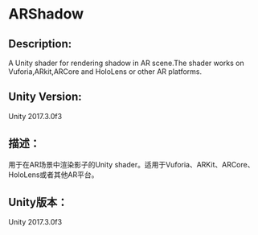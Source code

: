# ARShadow

## Description:
A Unity shader for rendering shadow in AR scene.The shader works on Vuforia,ARkit,ARCore and HoloLens or other AR platforms.

## Unity Version:
Unity 2017.3.0f3



## 描述：
用于在AR场景中渲染影子的Unity shader。适用于Vuforia、ARKit、ARCore、HoloLens或者其他AR平台。

## Unity版本：
Unity 2017.3.0f3
